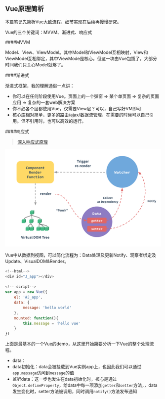 ## Vue原理简析

本篇笔记先简析Vue大致流程，细节实现在后续再慢慢研究。

Vue的三个关键词：MVVM、渐进式、响应式

####MVVM

Model、View、ViewModel。其中Model和ViewModel互相映射，View和ViewModel互相绑定，其中ViewMode是核心，但这一块由Vue包揽了，大部分时间我们只关心Model就够了。

####渐进式

渐进式框架，我的理解通俗一点讲：

 * 你可以在任何阶段使用Vue。页面上的一个弹窗 => 某个单页面 => 复杂的页面应用 => 复杂的一套web解决方案
 * 你不必各个层都使用Vue，仅需要View层？可以，自己写好VM即可
 * 核心库相对简单，更多的路由/ajax/数据流管理，在需要的时候可以自己引用。但不引用时，也可以高效的运行。

####响应式

> [深入响应式原理](https://cn.vuejs.org/v2/guide/reactivity.html)

<img src="../vue-data.png">

Vue中从数据到视图，可以简化流程为：Data处理及更新Notify、观察者绑定及Update、VisualDOM&Render。

```javascript
<!--html-->
<div id="J_app"></div>

<!-- script-->
var app = new Vue({
	el: '#J_app',
	data: {
		message: 'hello world'
	},
	mounted: function(){
		this.message = 'hello vue'
	}
})
```
上面是最基本的一个Vue的demo，从这里开始简要分析一下Vue的整个处理流程。

* data：
 * data初始化：data会被挂载到Vue实例app上，也因此我们可以通过`app.message`访问到`message`的值
 * 监听data：这一步也发生在data初始化时，核心是通过`Object.defineProperty`，给data中每一项添加`getter`和`setter`方法，，data发生变化时，setter方法被调用，同时调用`notify()`方法发布通知

